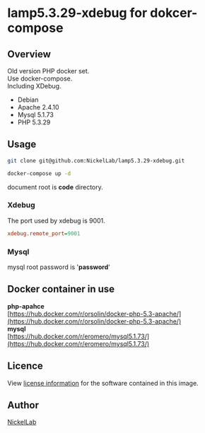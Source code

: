 # lamp5.3.29-xdebug for dokcer-compose

## Overview

Old version PHP docker set.  
Use docker-compose.  
Including XDebug.

- Debian
- Apache 2.4.10
- Mysql 5.1.73
- PHP 5.3.29

## Usage

```bash
git clone git@github.com:NickelLab/lamp5.3.29-xdebug.git
```
```bash
docker-compose up -d
```
document root is **code** directory.

### Xdebug

The port used by xdebug is 9001.
```ini
xdebug.remote_port=9001
```

### Mysql
mysql root password is '**password**'


## Docker container in use

**php-apahce**  
[https://hub.docker.com/r/orsolin/docker-php-5.3-apache/](https://hub.docker.com/r/orsolin/docker-php-5.3-apache/)  
**mysql**  
[https://hub.docker.com/r/eromero/mysql5.1.73/](https://hub.docker.com/r/eromero/mysql5.1.73/)

## Licence

View [license information](http://php.net/license/) for the software contained in this image.

## Author

[NickelLab](https://github.com/NickelLab)